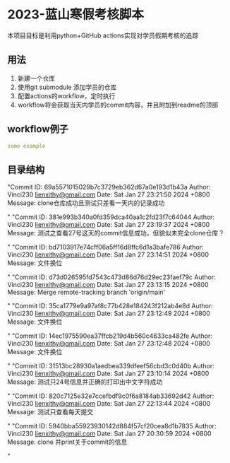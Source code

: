 # 2023-蓝山寒假考核脚本

本项目目标是利用python+GitHub actions实现对学员假期考核的追踪  

## 用法

1. 新建一个仓库
2. 使用git submodule 添加学员的仓库
3. 配置actions的workflow，定时执行
4. workflow将会获取当天内学员的commit内容，并且附加到readme的顶部

## workflow例子

```yaml
some example
```

## 目录结构


"Commit ID: 69a5571015029b7c3729eb362d67a0e193d1b43a
Author: Vinci230 <lienxithy@gmail.com>
Date: Sat Jan 27 23:21:50 2024 +0800
Message: clone仓库成功且测试只差看一天内的记录成功

"
"Commit ID: 381e993b340a0fd359dca40aa1c2fd23f7c64044
Author: Vinci230 <lienxithy@gmail.com>
Date: Sat Jan 27 23:19:37 2024 +0800
Message: 测试之查看27号这天的commit信息成功，但貌似未完全clone仓库？

"
"Commit ID: bd7103917e74cff06a5ff16d8ffc6d1a3bafe786
Author: Vinci230 <lienxithy@gmail.com>
Date: Sat Jan 27 23:14:51 2024 +0800
Message: 文件换位

"
"Commit ID: d73d026595fd7543c473d86d76d29ec23faef79c
Author: Vinci230 <lienxithy@gmail.com>
Date: Sat Jan 27 23:13:15 2024 +0800
Message: Merge remote-tracking branch 'origin/main'

"
"Commit ID: 35ca1779e9a97af8c77b428e184243f212ab4e8d
Author: Vinci230 <lienxithy@gmail.com>
Date: Sat Jan 27 23:12:49 2024 +0800
Message: 文件换位

"
"Commit ID: 14ec1975590ea37ffcb219d4b560c4633ca482fe
Author: Vinci230 <lienxithy@gmail.com>
Date: Sat Jan 27 23:12:48 2024 +0800
Message: 文件换位

"
"Commit ID: 31513bc28930a1aedbea339dfeef56cbd3c0d40b
Author: Vinci230 <lienxithy@gmail.com>
Date: Sat Jan 27 23:10:14 2024 +0800
Message: 测试只24号信息并正确的打印出中文字符成功

"
"Commit ID: 820c7125e32e7ccefbdf9c0f6a8184ab33692d42
Author: Vinci230 <lienxithy@gmail.com>
Date: Sat Jan 27 22:13:44 2024 +0800
Message: 测试只查看每天提交

"
"Commit ID: 5940bba55923930142d884f57cf20cea8d1b7835
Author: Vinci230 <lienxithy@gmail.com>
Date: Sat Jan 27 20:30:59 2024 +0800
Message: clone 并print关于commit的信息

"